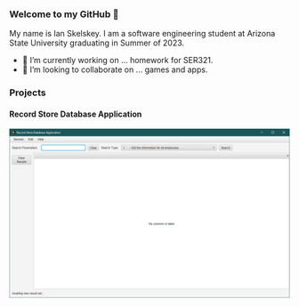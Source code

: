 ### Welcome to my GitHub 👋

My name is Ian Skelskey. I am a software engineering student at Arizona State University graduating in Summer of 2023.

- 🔭 I’m currently working on ... homework for SER321.
- 👯 I’m looking to collaborate on ... games and apps.

### Projects

#### Record Store Database Application

![Record Store Main App Window](screenshots/record_store/main-app-screenshot.png)


<!--
**IanSkelskey/IanSkelskey** is a ✨ _special_ ✨ repository because its `README.md` (this file) appears on your GitHub profile.

Here are some ideas to get you started:

- 🔭 I’m currently working on ...
- 🌱 I’m currently learning ...
- 👯 I’m looking to collaborate on ...
- 🤔 I’m looking for help with ...
- 💬 Ask me about ...
- 📫 How to reach me: ...
- 😄 Pronouns: ...
- ⚡ Fun fact: ...
-->
